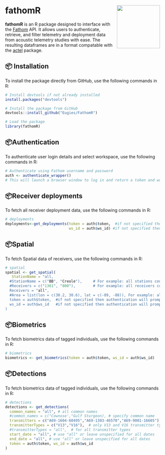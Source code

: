 # fathomR <img src="https://raw.githubusercontent.com/Eugies/FathomR/main/man/figures/logo.png" align="right" height="140"/>

**fathomR** is an R package designed to interface with the [Fathom](https://fathomcentral.com/learn) API. It allows users to authenticate, retrieve, and filter telemetry and deployment data from acoustic telemetry studies with ease. The resulting dataframes are in a format compatable with the [actel](https://github.com/hugomflavio/actel) package.

## 📦 Installation

To install the package directly from GitHub, use the following commands in R:

```r
# Install devtools if not already installed
install.packages("devtools")

# Install the package from GitHub
devtools::install_github("Eugies/FathomR")

# Load the package
library(fathomR)
```

## 📦Authentication

To authenticate user login details and select workspace, use the following commands in R:

```r
# Authenticate using Fathom username and password
auth <- authenticate_wrapper()
# This will launch a browser window to log in and return a token and workspace ID
```

## 📦Receiver deployments

To fetch all receiver deployment data, use the following commands in R:

```r
# deployments
deployments<-get_deployments(token = auth$token,  #if not specified then authentication will prompt a new login
                             ws_id = auth$ws_id) #if not specified then authentication will prompt a new login
```

## 📦Spatial

To fetch Spatial data of receivers, use the following commands in R:

```r
# spatial
spatial <- get_spatial(
   StationName = "all,
  #StationName = c("BB", "Creole"),     # For example: all stations containing BB or Creole (case sensative)
  #Receivers = c("1361", "800"),        # For example: all receivers containing these substrings
  Receivers = "all",   
  #Area = list(lon = c(30.2, 30.6), lat = c(-89, -88)), For example: all receivers inside the specified longitude and latitude
  token = auth$token,  #if not specified then authentication will prompt a new login
  ws_id = auth$ws_id   #if not specified then authentication will prompt a new login
)
```

## 📦Biometrics

To fetch biometrics data of tagged individuals, use the following commands in R:

```r
# biometrics
biometrics <- get_biometrics(token = auth$token, ws_id = auth$ws_id)
```

## 📦Detections

To fetch biometrics data of tagged individuals, use the following commands in R:

```r
# detections
detections <- get_detections(
  common_names = "all", # all common names
  #common_names = c("Cownose',"Gulf Sturgeon), # specify common name
  transmitters = c("A69-1604-60495","A69-1303-46570","A69-9001-16605"), # "A69-1303-46570" (V13) and "A69-9001-16605" (V16) should be 60,326 and "A69-1604-60495" (V13) a paddle should be 1,185
  transmitterTypes = c("V13","V16"),  # only V13 and V16 transmitter types
  #transmitterTypes = "all",  # for all transmitter types
  start_date = "all", # use "all" or leave unspecified for all dates
  end_date = "all", # use "all" or leave unspecified for all dates
  token = auth$token, ws_id = auth$ws_id
)
```


